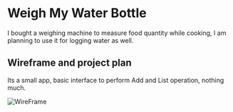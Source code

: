 # Weigh My Water Bottle

I bought a weighing machine to measure food quantity while cooking, I am planning to use it for logging water as well.

## Wireframe and project plan

Its a small app, basic interface to perform Add and List operation, nothing much.

![WireFrame](https://github.com/akshaybengani/weighmywaterbottle/blob/master/files/wireframe.jpg?raw=true)
